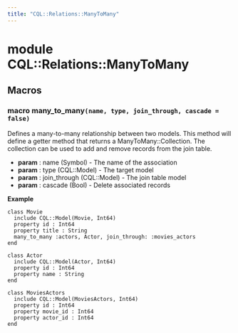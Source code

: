 ```yaml
---
title: "CQL::Relations::ManyToMany"
---
```


# module CQL::Relations::ManyToMany

## Macros

### macro many_to_many`(name, type, join_through, cascade = false)`

Defines a many-to-many relationship between two models.
This method will define a getter method that returns a ManyToMany::Collection.
The collection can be used to add and remove records from the join table.

- **param** : name (Symbol) - The name of the association
- **param** : type (CQL::Model) - The target model
- **param** : join_through (CQL::Model) - The join table model
- **param** : cascade (Bool) - Delete associated records

**Example**

```crystal
class Movie
  include CQL::Model(Movie, Int64)
  property id : Int64
  property title : String
  many_to_many :actors, Actor, join_through: :movies_actors
end

class Actor
  include CQL::Model(Actor, Int64)
  property id : Int64
  property name : String
end

class MoviesActors
  include CQL::Model(MoviesActors, Int64)
  property id : Int64
  property movie_id : Int64
  property actor_id : Int64
end
```
